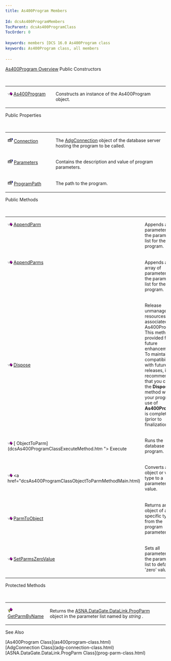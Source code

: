 ```yaml
---
title: As400Program Members

Id: dcsAs400ProgramMembers
TocParent: dcsAs400ProgramClass
TocOrder: 0

keywords: members [DCS 16.0 As400Program class
keywords: As400Program class, all members

---
```


[As400Program Overview](as400program-class.html) 
Public Constructors

<br />

<table class="dtTABLE" id="table4" style="border-spacing: 0px" cellspacing="0" x-use-null-cells="x-use-null-cells">
          <colgroup span="1">
            <col span="1" style="WIDTH: 30%" />
            <col span="1" style="WIDTH: 70%" />
          </colgroup>
          <tr valign="top">
            <td colspan="1" rowspan="1">

<img height="11" alt="public property" src="images/public-method.gif" width="15" border="0" x-maintain-ratio="TRUE" /> [ As400Program](as400program-class-as400program-method-main.html) 
</td>
            <td colspan="1" rowspan="1">

Constructs an instance of the As400Program object.
</td>
          </tr>
</table>

Public Properties

<br />

<table class="dtTABLE" id="Table5" style="border-spacing: 0px" cellspacing="0" x-use-null-cells="x-use-null-cells">
          <colgroup span="1">
            <col span="1" style="WIDTH: 30%" />
            <col span="1" style="WIDTH: 70%" />
          </colgroup>
          <tr valign="top">
            <td colspan="1" rowspan="1" style="height: 47px">

<img height="16" alt="public property" src="images/property.bmp" width="16" border="0" /> [ Connection](as400program-class-connection-property.html) 
</td>
            <td colspan="1" rowspan="1" style="height: 47px">

The [AdgConnection](adg-connection-class.html) object of the database server hosting the program to be called.
</td>
          </tr>
          <tr valign="top">
            <td colspan="1" rowspan="1">

<img height="16" alt="public property" src="images/property.bmp" width="16" border="0" /> [ Parameters](as400program-class-parameters-property.html) 
</td>
            <td colspan="1" rowspan="1">

Contains the description and value of program parameters.
</td>
          </tr>
          <tr>
            <td colspan="1" rowspan="1">

<img height="16" alt="public property" src="images/property.bmp" width="16" border="0" /> [ ProgramPath](as400program-class-program-path-property.html) 
</td>
            <td colspan="1" rowspan="1">

The path to the program.
</td>
          </tr>
</table>

Public Methods

<br />

<table class="dtTABLE" id="table2" style="border-spacing: 0px" cellspacing="0" x-use-null-cells="x-use-null-cells">
          <colgroup span="1">
            <col span="1" style="WIDTH: 20%" />
            <col span="1" style="WIDTH: 70%" />
          </colgroup>
          <tr valign="top">
            <td colspan="1" rowspan="1">

<img height="11" alt="public property" src="images/public-method.gif" width="15" border="0" x-maintain-ratio="TRUE" /> [ AppendParm](as400program-class-append-parm-method.html) 
</td>
            <td colspan="1" rowspan="1">

Appends a parameter to the parameter list for the program. 
</td>
          </tr>
          <tr valign="top">
            <td colspan="1" rowspan="1">

<img height="11" alt="public property" src="images/public-method.gif" width="15" border="0" x-maintain-ratio="TRUE" /> [ AppendParms](as400program-class-append-parms-method.html) 
</td>
            <td colspan="1" rowspan="1">

Appends an array of parameters to the parameter list for the program. 
</td>
          </tr>
          <tr>
            <td colspan="1" rowspan="1">

<img height="11" alt="public property" src="images/public-method.gif" width="15" border="0" x-maintain-ratio="TRUE" /> [ Dispose](as400program-class-dispose-method.html) 
</td>
            <td colspan="1" rowspan="1">

Release unmanaged resources associated with As400Program. This method is provided for future enhancements. To maintain compatibility with future DCS releases, it is recommended that you call the **Dispose** method when your program’s use of **As400Program** is complete (prior to finalization).
</td>
          </tr>
          <tr>
            <td colspan="1" rowspan="1">

<img height="11" alt="public property" src="images/public-method.gif" width="15" border="0" x-maintain-ratio="TRUE" /> [ ObjectToParm](dcsAs400ProgramClassExecuteMethod.htm "> Execute</a> 
</td>
            <td colspan="1" rowspan="1">

Runs the database program.
</td>
          </tr>
          <tr>
            <td colspan="1" rowspan="1">

<img height="11" alt="public property" src="images/public-method.gif" width="15" border="0" x-maintain-ratio="TRUE" /> <a href="dcsAs400ProgramClassObjectToParmMethodMain.html) 
</td>
            <td colspan="1" rowspan="1">

Converts an object or value type to a parameter list value. 
</td>
          </tr>
          <tr>
            <td colspan="1" rowspan="1">

<img height="11" alt="public property" src="images/public-method.gif" width="15" border="0" x-maintain-ratio="TRUE" /> [ ParmToObject](as400program-class-parm-to_object-method-main.html) 
</td>
            <td colspan="1" rowspan="1">

Returns an object of a specific type from the program parameter list.
</td>
          </tr>
          <tr>
            <td colspan="1" rowspan="1">

<img height="11" alt="public property" src="images/public-method.gif" width="15" border="0" x-maintain-ratio="TRUE" /> [ SetParmsZeroValue](as400program-class-set-parms-zero-value-method.html) 
</td>
            <td colspan="1" rowspan="1">

Sets all parameters in the parameter list to default 'zero' values.
</td>
          </tr>
</table>

Protected Methods

<br />

<table class="dtTABLE" id="table3" style="border-spacing: 0px" cellspacing="0" x-use-null-cells="x-use-null-cells">
          <colgroup span="1">
            <col span="1" style="WIDTH: 20%" />
            <col span="1" style="WIDTH: 70%" />
          </colgroup>
          <tr>
            <td colspan="1" rowspan="1">

<img height="15" alt="public property" src="images/protectedmethod.gif" width="15" border="0" x-maintain-ratio="TRUE" /> [ GetParmByName](as400program-class-get-parm-byName-method.html) 
</td>
            <td colspan="1" rowspan="1">

Returns the [ASNA.DataGate.DataLink.ProgParm](prog-parm-class.html) object in the parameter list named by *string* .
</td>
          </tr>
</table>

See Also

<dl />
      [As400Program Class](as400program-class.html)
      <br />
      [AdgConnection Class](adg-connection-class.html)
      <br />
      [ASNA.DataGate.DataLink.ProgParm Class](prog-parm-class.html)


